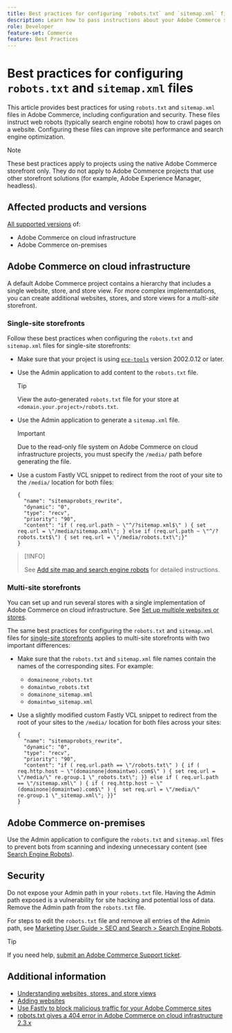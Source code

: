 ```yaml
---
title: Best practices for configuring `robots.txt` and `sitemap.xml` files
description: Learn how to pass instructions about your Adobe Commerce site to web crawlers.
role: Developer
feature-set: Commerce
feature: Best Practices
---
```


# Best practices for configuring `robots.txt` and `sitemap.xml` files

This article provides best practices for using `robots.txt` and `sitemap.xml` files in Adobe Commerce, including configuration and security. These files instruct web robots (typically search engine robots) how to crawl pages on a website. Configuring these files can improve site performance and search engine optimization.

>[!NOTE]
>
>These best practices apply to projects using the native Adobe Commerce storefront only. They do not apply to Adobe Commerce projects that use other storefront solutions (for example, Adobe Experience Manager, headless).

## Affected products and versions

[All supported versions](../../../release/versions.md) of:

- Adobe Commerce on cloud infrastructure
- Adobe Commerce on-premises

## Adobe Commerce on cloud infrastructure

A default Adobe Commerce project contains a hierarchy that includes a single website, store, and store view. For more complex implementations, you can create additional websites, stores, and store views for a _multi-site_ storefront.

### Single-site storefronts

Follow these best practices when configuring the `robots.txt` and `sitemap.xml` files for single-site storefronts:

- Make sure that your project is using [`ece-tools`](https://devdocs.magento.com/cloud/release-notes/ece-release-notes.html) version 2002.0.12 or later.
- Use the Admin application to add content to the `robots.txt` file.

  >[!TIP]
  >
  >View the auto-generated `robots.txt` file for your store at `<domain.your.project>/robots.txt`.

- Use the Admin application to generate a `sitemap.xml` file.

  >[!IMPORTANT]
  >
  >Due to the read-only file system on Adobe Commerce on cloud infrastructure projects, you must specify the `/media/` path before generating the file.

- Use a custom Fastly VCL snippet to redirect from the root of your site to the `/media/` location for both files:

   ```vcl
   {
     "name": "sitemaprobots_rewrite",
     "dynamic": "0",
     "type": "recv",
     "priority": "90",
     "content": "if ( req.url.path ~ \"^/?sitemap.xml$\" ) { set req.url = \"/media/sitemap.xml\"; } else if (req.url.path ~ \"^/?robots.txt$\") { set req.url = \"/media/robots.txt\";}"
   }
   ```

>[!INFO]
>
>See [Add site map and search engine robots](https://devdocs.magento.com/cloud/trouble/robots-sitemap.html) for detailed instructions.


### Multi-site storefronts

You can set up and run several stores with a single implementation of Adobe Commerce on cloud infrastructure. See [Set up multiple websites or stores](https://devdocs.magento.com/cloud/project/project-multi-sites.html).

The same best practices for configuring the `robots.txt` and `sitemap.xml` files for [single-site storefronts](#single-site-storefronts) applies to multi-site storefronts with two important differences:

- Make sure that the `robots.txt` and `sitemap.xml` file names contain the names of the corresponding sites. For example:
  - `domaineone_robots.txt`
  - `domaintwo_robots.txt`
  - `domainone_sitemap.xml`
  - `domaintwo_sitemap.xml`

- Use a slightly modified custom Fastly VCL snippet to redirect from the root of your sites to the `/media/` location for both files across your sites:

   ```vcl
   {
     "name": "sitemaprobots_rewrite",
     "dynamic": "0",
     "type": "recv",
     "priority": "90",
     "content": "if ( req.url.path == \"/robots.txt\" ) { if ( req.http.host ~ \"(domainone|domaintwo).com$\" ) { set req.url = \"/media/\" re.group.1 \"_robots.txt\"; }} else if ( req.url.path == \"/sitemap.xml\" ) { if ( req.http.host ~ \"(domainone|domaintwo).com$\" ) {  set req.url = \"/media/\" re.group.1 \"_sitemap.xml\"; }}"
   }
   ```

## Adobe Commerce on-premises

Use the Admin application to configure the `robots.txt` and `sitemap.xml` files to prevent bots from scanning and indexing unnecessary content (see [Search Engine Robots](https://experienceleague.adobe.com/docs/commerce-admin/marketing/seo/seo-overview.html#search-engine-robots)).

## Security

Do not expose your Admin path in your `robots.txt` file. Having the Admin path exposed is a vulnerability for site hacking and potential loss of data. Remove the Admin path from the `robots.txt` file.

For steps to edit the `robots.txt` file and remove all entries of the Admin path, see [Marketing User Guide > SEO and Search > Search Engine Robots](https://experienceleague.adobe.com/docs/commerce-admin/marketing/seo/seo-overview.html#search-engine-robots).

>[!TIP]
>
>If you need help, [submit an Adobe Commerce Support ticket](https://support.magento.com/hc/en-us/articles/360000913794#submit-ticket).

## Additional information

- [Understanding websites, stores, and store views](https://devdocs.magento.com/cloud/configure/configure-best-practices.html#sites)
- [Adding websites](https://docs.magento.com/user-guide/stores/stores-all-create-website.html)
- [Use Fastly to block malicious traffic for your Adobe Commerce sites](https://devdocs.magento.com/cloud/cdn/fastly-vcl-blocking.html)
- [robots.txt gives a 404 error in Adobe Commerce on cloud infrastructure 2.3.x](https://support.magento.com/hc/en-us/articles/360040594911)
